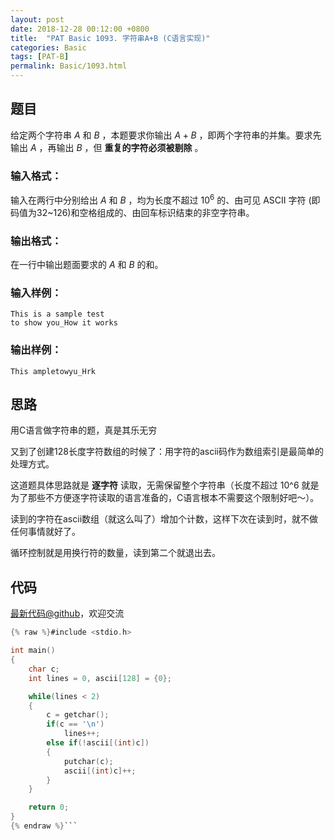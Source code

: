 ```yaml
---
layout: post
date: 2018-12-28 00:12:00 +0800
title:  "PAT Basic 1093. 字符串A+B (C语言实现)"
categories: Basic
tags: [PAT-B]
permalink: Basic/1093.html
---
```


## 题目

给定两个字符串 $A$ 和 $B$ ，本题要求你输出 $A+B$ ，即两个字符串的并集。要求先输出 $A$ ，再输出 $B$ ，但
**重复的字符必须被剔除** 。

### 输入格式：

输入在两行中分别给出 $A$ 和 $B$ ，均为长度不超过 $10^6$ 的、由可见 ASCII 字符
(即码值为32~126)和空格组成的、由回车标识结束的非空字符串。

### 输出格式：

在一行中输出题面要求的 $A$ 和 $B$ 的和。

### 输入样例：

    
    
    This is a sample test
    to show you_How it works
    

### 输出样例：

    
    
    This ampletowyu_Hrk
    



## 思路

用C语言做字符串的题，真是其乐无穷

又到了创建128长度字符数组的时候了：用字符的ascii码作为数组索引是最简单的处理方式。

这道题具体思路就是 **逐字符** 读取，无需保留整个字符串（长度不超过 10^6 就是为了那些不方便逐字符读取的语言准备的，C语言根本不需要这个限制好吧～）。

读到的字符在ascii数组（就这么叫了）增加个计数，这样下次在读到时，就不做任何事情就好了。

循环控制就是用换行符的数量，读到第二个就退出去。

## 代码

[最新代码@github](https://github.com/OliverLew/PAT/blob/master/PATBasic/1093.c)，欢迎交流
```c
{% raw %}#include <stdio.h>

int main()
{
    char c;
    int lines = 0, ascii[128] = {0};

    while(lines < 2)
    {
        c = getchar();
        if(c == '\n')
            lines++;
        else if(!ascii[(int)c])
        {
            putchar(c);
            ascii[(int)c]++;
        }
    }

    return 0;
}
{% endraw %}```